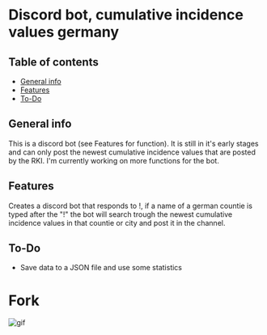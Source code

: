 # Discord bot, cumulative incidence values germany

## Table of contents
* [General info](#general-info)
* [Features](#Features)
* [To-Do](#To-Do)

## General info
This is a discord bot (see Features for function). It is still in it's early stages and can only post the newest cumulative incidence values that are posted by the RKI. I'm currently working on more functions for the bot.

## Features

Creates a discord bot that responds to !, if a name of a german countie is typed after the "!" the bot will search trough the newest cumulative incidence values in that countie or city and post it in the channel.

## To-Do
* Save data to a JSON file and use some statistics 

# Fork
![gif](../assets/demo.gif)
